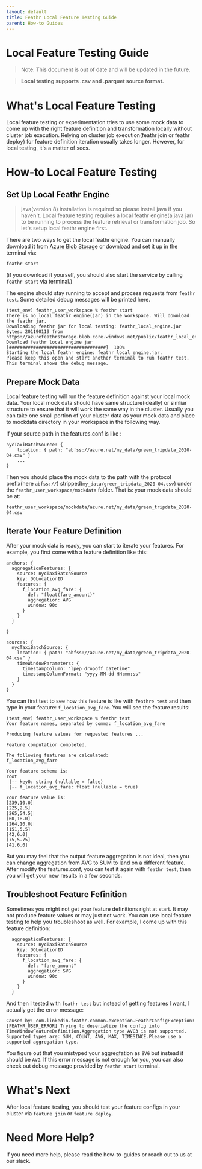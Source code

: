 ```yaml
---
layout: default
title: Feathr Local Feature Testing Guide
parent: How-to Guides
---
```


# Local Feature Testing Guide

> Note: This document is out of date and will be updated in the future.

> **Local testing supports .csv and .parquet source format.**

# What's Local Feature Testing

Local feature testing or experimentation tries to use some mock data to come up with the right feature definition and transformation locally without cluster job execution. Relying on cluster job execution(feathr join or feathr deploy) for feature definition iteration usually takes longer. However, for local testing, it's a matter of secs.

# How-to Local Feature Testing

## Set Up Local Feathr Engine

> java(version 8) installation is required so please install java if you haven't.
> Local feature testing requires a local feathr engine(a java jar) to be running to process the feature retrieval or transformation job. So let's setup local feathr engine first.

There are two ways to get the local feathr engine. You can manually download it from [Azure Blob Storage](https://azurefeathrstorage.blob.core.windows.net/public/feathr_local_engine.jar) or download and set it up in the terminal via:

`feathr start`

(if you download it yourself, you should also start the service by calling `feathr start` via terminal.)

The engine should stay running to accept and process requests from `feathr test`. Some detailed debug messages will be printed here.

```
(test_env) feathr_user_workspace % feathr start
There is no local feathr engine(jar) in the workspace. Will download the feathr jar.
Downloading feathr jar for local testing: feathr_local_engine.jar Bytes: 201190119 from https://azurefeathrstorage.blob.core.windows.net/public/feathr_local_engine.jar
Download feathr local engine jar  [####################################]  100%
Starting the local feathr engine: feathr_local_engine.jar.
Please keep this open and start another terminal to run feathr test. This terminal shows the debug message.

```

## Prepare Mock Data

Local feature testing will run the feature definition against your local mock data. Your local mock data should have same structure(ideally) or simliar structure to ensure that it will work the same way in the cluster. Usually you can take one small portion of your cluster data as your mock data and place to mockdata directory in your workspace in the following way.

If your source path in the features.conf is like :

```
nycTaxiBatchSource: {
    location: { path: "abfss://azure.net/my_data/green_tripdata_2020-04.csv" }
    ...
}
```

Then you should place the mock data to the path with the protocol prefix(here `abfss://`) stripped(`my_data/green_tripdata_2020-04.csv`) under the `feathr_user_workspace/mockdata` folder. That is: your mock data should be at:

```
feathr_user_workspace/mockdata/azure.net/my_data/green_tripdata_2020-04.csv
```

## Iterate Your Feature Definition

After your mock data is ready, you can start to iterate your features. For example, you first come with a feature definition like this:

```
anchors: {
  aggregationFeatures: {
    source: nycTaxiBatchSource
    key: DOLocationID
    features: {
      f_location_avg_fare: {
        def: "float(fare_amount)"
        aggregation: AVG
        window: 90d
      }
    }
  }

}

sources: {
  nycTaxiBatchSource: {
    location: { path: "abfss://azure.net/my_data/green_tripdata_2020-04.csv" }
    timeWindowParameters: {
      timestampColumn: "lpep_dropoff_datetime"
      timestampColumnFormat: "yyyy-MM-dd HH:mm:ss"
    }
  }
}
```

You can first test to see how this feature is like with `feathre test` and then type in your feature: `f_location_avg_fare`. You will see the feature results:

```
(test_env) feathr_user_workspace % feathr test
Your feature names, separated by comma: f_location_avg_fare

Producing feature values for requested features ...

Feature computation completed.

The following features are calculated:
f_location_avg_fare

Your feature schema is:
root
 |-- key0: string (nullable = false)
 |-- f_location_avg_fare: float (nullable = true)

Your feature value is:
[239,10.0]
[225,2.5]
[265,54.5]
[60,18.0]
[264,10.0]
[151,5.5]
[42,6.0]
[75,5.75]
[41,6.0]

```

But you may feel that the output feature aggregation is not ideal, then you can change aggregation from AVG to SUM to land on a different feature. After modify the features.conf, you can test it again with `feathr test`, then you will get your new results in a few seconds.

## Troubleshoot Feature Fefinition

Sometimes you might not get your feature definitions right at start. It may not produce feature values or may just not work. You can use local feature testing to help you troubleshoot as well. For example, I come up with this feature definition:

```
  aggregationFeatures: {
    source: nycTaxiBatchSource
    key: DOLocationID
    features: {
      f_location_avg_fare: {
        def: "fare_amount"
        aggregation: SVG
        window: 90d
      }
    }
  }
```

And then I tested with `feathr test` but instead of getting features I want, I actually get the error message:

```
Caused by: com.linkedin.feathr.common.exception.FeathrConfigException: [FEATHR_USER_ERROR] Trying to deserialize the config into TimeWindowFeatureDefinition.Aggregation type AVG3 is not supported. Supported types are: SUM, COUNT, AVG, MAX, TIMESINCE.Please use a supported aggregation type.
```

You figure out that you mistyped your aggregfation as `SVG` but instead it should be `AVG`. If this error message is not enough for you, you can also check out debug message provided by `feathr start` terminal.

# What's Next

After local feature testing, you should test your feature configs in your cluster via `feature join` or `feature deploy`.

# Need More Help?

If you need more help, please read the how-to-guides or reach out to us at our slack.

